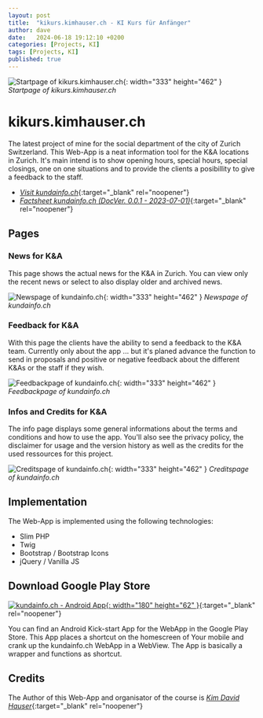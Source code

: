 ```yaml
---
layout: post
title:  "kikurs.kimhauser.ch - KI Kurs für Anfänger"
author: dave
date:   2024-06-18 19:12:10 +0200
categories: [Projects, KI]
tags: [Projects, KI]
published: true
---
```


![Startpage of kikurs.kimhauser.ch](../../assets/img/projects/kikurs/kikurs_head_image-640x360_edt.png){: width="333" height="462" }
_Startpage of kikurs.kimhauser.ch_

# kikurs.kimhauser.ch
The latest project of mine for the social department of the city of Zurich Switzerland. This Web-App is a neat information tool for the K&A locations in Zurich. It's main intend is to show opening hours, special hours, special closings, one on one situations and to provide the clients a posibillity to give a feedback to the staff.
- [_Visit kundainfo.ch_](https://kundainfo.ch){:target="_blank" rel="noopener"}
- [_Factsheet kundainfo.ch (DocVer. 0.0.1 - 2023-07-01)_](https://kimhauser.ch/downloads/projects/kundainfo/Factsheet%20kundainfo.ch%20-%20v0.0.1%20-%202023-07-01-02.pdf){:target="_blank" rel="noopener"}

## Pages
### News for K&A
This page shows the actual news for the K&A in Zurich. You can view only the recent news or select to also display older and archived news.

![Newspage of kundainfo.ch](../../assets/img/projects/kundainfo.ch/kundainfo.ch-NewsPage-2023-03-27-02.png){: width="333" height="462" }
_Newspage of kundainfo.ch_

### Feedback for K&A
With this page the clients have the ability to send a feedback to the K&A team. Currently only about the app ... but it's planed advance the function to send in proposals and positive or negative feedback about the different K&As or the staff if they wish.

![Feedbackpage of kundainfo.ch](../../assets/img/projects/kundainfo.ch/kundainfo.ch-FeedbackPage-2023-03-27-01.png){: width="333" height="462" }
_Feedbackpage of kundainfo.ch_

### Infos and Credits for K&A
The info page displays some general informations about the terms and conditions and how to use the app. You'll also see the privacy policy, the disclaimer for usage and the version history as well as the credits for the used ressources for this project.

![Creditspage of kundainfo.ch](../../assets/img/projects/kundainfo.ch/kundainfo.ch-CreditsPage-2023-03-27-01.png){: width="333" height="462" }
_Creditspage of kundainfo.ch_

## Implementation
The Web-App is implemented using the following technologies:
- Slim PHP
- Twig 
- Bootstrap / Bootstrap Icons
- jQuery / Vanilla JS

## Download Google Play Store
[![kundainfo.ch - Android App](../..//assets/img/Get_it_on_Google_play_180x62px.png){: width="180" height="62" }](https://play.google.com/store/apps/details?id=ch.kundainfo.cordova.kickstartwebsite){:target="_blank" rel="noopener"}

You can find an Android Kick-start App for the WebApp in the Google Play Store. This App places a shortcut on the homescreen of Your mobile and crank up the kundainfo.ch WebApp in a WebView. The App is basically a wrapper and functions as shortcut.

## Credits
The Author of this Web-App and organisator of the course is [_Kim David Hauser_](https://kimhauser.ch){:target="_blank" rel="noopener"}
